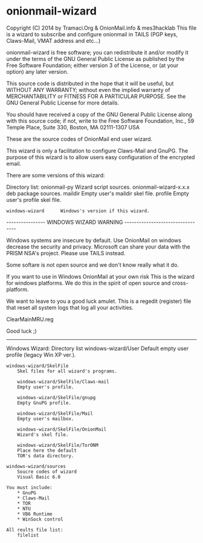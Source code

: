onionmail-wizard
================

 Copyright (C) 2014 by Tramaci.Org & OnionMail.info & mes3hacklab
 This file is a wizard to subscribe and configure onionmail in TAILS
 (PGP keys, Claws-Mail, VMAT address and etc...)

 onionmail-wizard is free software; you can redistribute it and/or modify
 it under the terms of the GNU General Public License as published by
 the Free Software Foundation; either version 3 of the License, or
 (at your option) any later version.

 This source code is distributed in the hope that it will be useful,
 but WITHOUT ANY WARRANTY; without even the implied warranty of
 MERCHANTABILITY or FITNESS FOR A PARTICULAR PURPOSE. See the
 GNU General Public License for more details.

 You should have received a copy of the GNU General Public License
 along with this source code; if not, write to the Free Software
 Foundation, Inc., 59 Temple Place, Suite 330, Boston, MA 02111-1307 USA


These are the source codes of OnionMail end user wizard.

This wizard is only a facilitation to configure Claws-Mail and GnuPG.
The purpose of this wizard is to allow users easy configuration of
the encrypted email.

There are some versions of this wizard:

Directory list:
	onionmail-py		Wizard script sources.
	onionmail-wizard-x.x.x	deb package sources.
	maildir			Empty user's maildir skel file.
	profile			Empty user's profile skel file.

	windows-wizard		Windows's version if this wizard.

---------------- WINDOWS WIZARD WARNING ---------------------------------
	
Windows systems are insecure by default. Use OnionMail on windows 
decrease the security and privacy. Microsoft can share your data with the 
PRISM NSA's project. Please use TAILS instead.

Some softare is not open source and we don't know really what it do.

If you want to use in Windows OnionMail at your own risk This is the 
wizard for windows platforms.
We do this in the spirit of open source and cross-platform.

We want to leave to you a good luck amulet. This is a regedit (register) 
file that reset all system logs that log all your activities.

ClearMainMRU.reg

Good luck ;)

-------------------------------------------------------------------------

Windows Wizard:
	Directory list
	windows-wizard/User
		Default empty user profile (legacy Win XP ver.).

	windows-wizard/SkelFile
		Skel files for all wizard's programs.

        windows-wizard/SkelFile/Claws-mail
		Empty user's profile.

        windows-wizard/SkelFile/gnupg
		Empty GnuPG profile.

        windows-wizard/SkelFile/Mail
		Empty user's mailbox.

        windows-wizard/SkelFile/OnionMail
		Wizard's skel file.

        windows-wizard/SkelFile/TorONM
		Place here the default
		TOR's data directory.

	windows-wizard/sources
		Soucre codes of wizard
		Visual Basic 6.0

	You must include:
		* GnuPG
		* Claws-Mail
		* TOR
		* NTU
		* VB6 Runtime
		* WinSock control

	All reults file list:
		filelist
